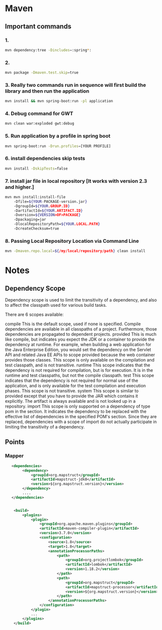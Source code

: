 # Maven

## Important commands

### 1.
```bash 
mvn dependency:tree -Dincludes=:spring*:
```
### 2. 
```bash 
mvn package -Dmaven.test.skip=true
```
### 3. Really two commands run in sequence will first build the library and then run the application
```bash 
mvn install && mvn spring-boot:run -pl application    
```
### 4. Debug command for GWT
```bash 
mvn clean war:exploded gwt:debug
```
### 5. Run application by a profile in spring boot
``` bash 
mvn spring-boot:run -Drun.profiles=[YOUR PROFILE]
```     
### 6. install dependencies skip tests
``` bash 
mvn install -DskipTests=false
```    
### 7. install jar file in local repository [It works with version 2.3 and higher.]
```bash
mvn mvn install:install-file
    -Dfile=${YOUR-PACKAGE-version.jar}
    -DgroupId=${YOUR.GROUP.ID}
    -DartifactId=${YOUR.ARTIFACT.ID}
    -Dversion=${VERSION>OF>PACKAGE}
    -Dpackaging=jar
    -DlocalRepositoryPath=${YOUR.LOCAL.PATH}
    -DcreateChecksum=true
```

### 8. Passing Local Repository Location via Command Line
```bash
mvn -Dmaven.repo.local=${/my/local/repository/path} clean install
```
    
# Notes

## Dependency Scope
Dependency scope is used to limit the transitivity of a dependency, and also to affect the classpath used for various build tasks.

There are 6 scopes available:

compile
This is the default scope, used if none is specified. Compile dependencies are available in all classpaths of a project. Furthermore, those dependencies are propagated to dependent projects.
provided
This is much like compile, but indicates you expect the JDK or a container to provide the dependency at runtime. For example, when building a web application for the Java Enterprise Edition, you would set the dependency on the Servlet API and related Java EE APIs to scope provided because the web container provides those classes. This scope is only available on the compilation and test classpath, and is not transitive.
runtime
This scope indicates that the dependency is not required for compilation, but is for execution. It is in the runtime and test classpaths, but not the compile classpath.
test
This scope indicates that the dependency is not required for normal use of the application, and is only available for the test compilation and execution phases. This scope is not transitive.
system
This scope is similar to provided except that you have to provide the JAR which contains it explicitly. The artifact is always available and is not looked up in a repository.
import
This scope is only supported on a dependency of type pom in the <dependencyManagement> section. It indicates the dependency to be replaced with the effective list of dependencies in the specified POM's <dependencyManagement> section. Since they are replaced, dependencies with a scope of import do not actually participate in limiting the transitivity of a dependency. 
    
## Points

### Mapper
```xml
   <dependencies>
		<dependency>
			<groupId>org.mapstruct</groupId>
			<artifactId>mapstruct-jdk8</artifactId>
			<version>${org.mapstruct.version}</version>
		</dependency>
        ....
   </dependencies>


	<build>
		<plugins>
			<plugin>
				<groupId>org.apache.maven.plugins</groupId>
				<artifactId>maven-compiler-plugin</artifactId>
				<version>3.7.0</version>
				<configuration>
					<source>1.8</source>
					<target>1.8</target>
					<annotationProcessorPaths>
						<path>
							<groupId>org.projectlombok</groupId>
							<artifactId>lombok</artifactId>
							<version>1.18.2</version>
						</path>
						<path>
							<groupId>org.mapstruct</groupId>
							<artifactId>mapstruct-processor</artifactId>
							<version>${org.mapstruct.version}</version>
						</path>
					</annotationProcessorPaths>
				</configuration>
			</plugin>
            ...
        </plugins>    
    </build>

```
